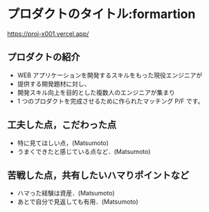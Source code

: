 # プロダクトのタイトル:formartion

https://proj-x001.vercel.app/

## プロダクトの紹介

- WEB アプリケーションを開発するスキルをもった現役エンジニアが
- 提供する開発題材に対し、
- 開発スキル向上を目的とした複数人のエンジニアが集まり
- 1 つのプロダクトを完成させるために作られたマッチング P/F です。

## 工夫した点，こだわった点

- 特に見てほしい点，(Matsumoto)
- うまくできたと感じている点など．(Matsumoto)

## 苦戦した点，共有したいハマりポイントなど

- ハマった経験は資産．(Matsumoto)
- あとで自分で見返しても有用．(Matsumoto)
